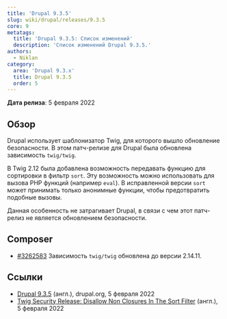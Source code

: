 ```yaml
---
title: 'Drupal 9.3.5'
slug: wiki/drupal/releases/9.3.5
core: 9
metatags:
  title: 'Drupal 9.3.5: Список изменений'
  description: 'Список изменений Drupal 9.3.5.'
authors:
  - Niklan
category:
  area: 'Drupal 9.3.x'
  title: Drupal 9.3.5
  order: 5
---
```


**Дата релиза**: 5 февраля 2022

## Обзор

Drupal использует шаблонизатор Twig, для которого вышло обновление безопасности. В этом патч-релизе для Drupal была обновлена зависимость `twig/twig`.

В Twig 2.12 была добавлена возможность передавать функцию для сортировки в фильтр `sort`. Эту возможность можно использовать для вызова PHP функций (например `eval`). В исправленной версии `sort` может принимать только анонимные функции, чтобы предотвратить подобные вызовы.

Данная особенность не затрагивает Drupal, в связи с чем этот патч-релиз не является обновлением безопасности.

## Composer

- [#3262583](https://www.drupal.org/node/3262583) Зависимость `twig/twig` обновлена до версии 2.14.11.

## Ссылки

- [Drupal 9.3.5](https://www.drupal.org/project/drupal/releases/9.3.5) (англ.), drupal.org, 5 февраля 2022
- [Twig Security Release: Disallow Non Closures In The Sort Filter](https://www.symfony-news.com/news/details/twig-security-release-disallow-non-closures-in-the-sort-filter) (англ.), 5 февраля 2022